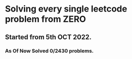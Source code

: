# Solving every single leetcode problem from ZERO

## Started from 5th OCT 2022.

### As Of Now Solved 0/2430 problems.
